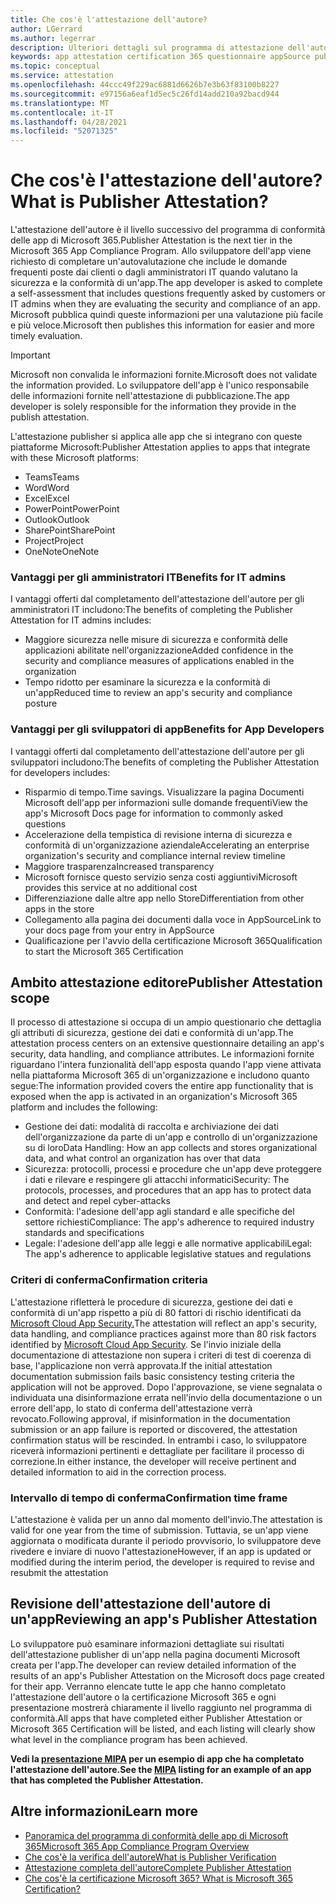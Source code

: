 ```yaml
---
title: Che cos'è l'attestazione dell'autore?
author: LGerrard
ms.author: legerrar
description: Ulteriori dettagli sul programma di attestazione dell'autore
keywords: app attestation certification 365 questionnaire appSource publisher
ms.topic: conceptual
ms.service: attestation
ms.openlocfilehash: 44ccc49f229ac6881d6626b7e3b63f83100b8227
ms.sourcegitcommit: e97156a6eaf1d5ec5c26fd14add210a92bacd944
ms.translationtype: MT
ms.contentlocale: it-IT
ms.lasthandoff: 04/28/2021
ms.locfileid: "52071325"
---
```

# <a name="what-is-publisher-attestation"></a><span data-ttu-id="94fb4-104">Che cos'è l'attestazione dell'autore?</span><span class="sxs-lookup"><span data-stu-id="94fb4-104">What is Publisher Attestation?</span></span>

<span data-ttu-id="94fb4-105">L'attestazione dell'autore è il livello successivo del programma di conformità delle app di Microsoft 365.</span><span class="sxs-lookup"><span data-stu-id="94fb4-105">Publisher Attestation is the next tier in the Microsoft 365 App Compliance Program.</span></span> <span data-ttu-id="94fb4-106">Allo sviluppatore dell'app viene richiesto di completare un'autovalutazione che include le domande frequenti poste dai clienti o dagli amministratori IT quando valutano la sicurezza e la conformità di un'app.</span><span class="sxs-lookup"><span data-stu-id="94fb4-106">The app developer is asked to complete a self-assessment that includes questions frequently asked by customers or IT admins when they are evaluating the security and compliance of an app.</span></span> <span data-ttu-id="94fb4-107">Microsoft pubblica quindi queste informazioni per una valutazione più facile e più veloce.</span><span class="sxs-lookup"><span data-stu-id="94fb4-107">Microsoft then publishes this information for easier and more timely evaluation.</span></span>

> [!IMPORTANT]
> <span data-ttu-id="94fb4-108">Microsoft non convalida le informazioni fornite.</span><span class="sxs-lookup"><span data-stu-id="94fb4-108">Microsoft does not validate the information provided.</span></span> <span data-ttu-id="94fb4-109">Lo sviluppatore dell'app è l'unico responsabile delle informazioni fornite nell'attestazione di pubblicazione.</span><span class="sxs-lookup"><span data-stu-id="94fb4-109">The app developer is solely responsible for the information they provide in the publish attestation.</span></span> 

<span data-ttu-id="94fb4-110">L'attestazione publisher si applica alle app che si integrano con queste piattaforme Microsoft:</span><span class="sxs-lookup"><span data-stu-id="94fb4-110">Publisher Attestation applies to apps that integrate with these Microsoft platforms:</span></span>
- <span data-ttu-id="94fb4-111">Teams</span><span class="sxs-lookup"><span data-stu-id="94fb4-111">Teams</span></span>
- <span data-ttu-id="94fb4-112">Word</span><span class="sxs-lookup"><span data-stu-id="94fb4-112">Word</span></span>
- <span data-ttu-id="94fb4-113">Excel</span><span class="sxs-lookup"><span data-stu-id="94fb4-113">Excel</span></span>
- <span data-ttu-id="94fb4-114">PowerPoint</span><span class="sxs-lookup"><span data-stu-id="94fb4-114">PowerPoint</span></span> 
- <span data-ttu-id="94fb4-115">Outlook</span><span class="sxs-lookup"><span data-stu-id="94fb4-115">Outlook</span></span>
- <span data-ttu-id="94fb4-116">SharePoint</span><span class="sxs-lookup"><span data-stu-id="94fb4-116">SharePoint</span></span>
- <span data-ttu-id="94fb4-117">Project</span><span class="sxs-lookup"><span data-stu-id="94fb4-117">Project</span></span>
- <span data-ttu-id="94fb4-118">OneNote</span><span class="sxs-lookup"><span data-stu-id="94fb4-118">OneNote</span></span>

### <a name="benefits-for-it-admins"></a><span data-ttu-id="94fb4-119">Vantaggi per gli amministratori IT</span><span class="sxs-lookup"><span data-stu-id="94fb4-119">Benefits for IT admins</span></span>
<span data-ttu-id="94fb4-120">I vantaggi offerti dal completamento dell'attestazione dell'autore per gli amministratori IT includono:</span><span class="sxs-lookup"><span data-stu-id="94fb4-120">The benefits of completing the Publisher Attestation for IT admins includes:</span></span>
-   <span data-ttu-id="94fb4-121">Maggiore sicurezza nelle misure di sicurezza e conformità delle applicazioni abilitate nell'organizzazione</span><span class="sxs-lookup"><span data-stu-id="94fb4-121">Added confidence in the security and compliance measures of applications enabled in the organization</span></span>
-   <span data-ttu-id="94fb4-122">Tempo ridotto per esaminare la sicurezza e la conformità di un'app</span><span class="sxs-lookup"><span data-stu-id="94fb4-122">Reduced time to review an app's security and compliance posture</span></span>

### <a name="benefits-for-app-developers"></a><span data-ttu-id="94fb4-123">Vantaggi per gli sviluppatori di app</span><span class="sxs-lookup"><span data-stu-id="94fb4-123">Benefits for App Developers</span></span> 
<span data-ttu-id="94fb4-124">I vantaggi offerti dal completamento dell'attestazione dell'autore per gli sviluppatori includono:</span><span class="sxs-lookup"><span data-stu-id="94fb4-124">The benefits of completing the Publisher Attestation for developers includes:</span></span> 
-   <span data-ttu-id="94fb4-125">Risparmio di tempo.</span><span class="sxs-lookup"><span data-stu-id="94fb4-125">Time savings.</span></span> <span data-ttu-id="94fb4-126">Visualizzare la pagina Documenti Microsoft dell'app per informazioni sulle domande frequenti</span><span class="sxs-lookup"><span data-stu-id="94fb4-126">View the app's Microsoft Docs page for information to commonly asked questions</span></span>
-   <span data-ttu-id="94fb4-127">Accelerazione della tempistica di revisione interna di sicurezza e conformità di un'organizzazione aziendale</span><span class="sxs-lookup"><span data-stu-id="94fb4-127">Accelerating an enterprise organization's security and compliance internal review timeline</span></span>
-   <span data-ttu-id="94fb4-128">Maggiore trasparenza</span><span class="sxs-lookup"><span data-stu-id="94fb4-128">Increased transparency</span></span>
- <span data-ttu-id="94fb4-129">Microsoft fornisce questo servizio senza costi aggiuntivi</span><span class="sxs-lookup"><span data-stu-id="94fb4-129">Microsoft provides this service at no additional cost</span></span>
-   <span data-ttu-id="94fb4-130">Differenziazione dalle altre app nello Store</span><span class="sxs-lookup"><span data-stu-id="94fb4-130">Differentiation from other apps in the store</span></span>
-   <span data-ttu-id="94fb4-131">Collegamento alla pagina dei documenti dalla voce in AppSource</span><span class="sxs-lookup"><span data-stu-id="94fb4-131">Link to your docs page from your entry in AppSource</span></span>
-   <span data-ttu-id="94fb4-132">Qualificazione per l'avvio della certificazione Microsoft 365</span><span class="sxs-lookup"><span data-stu-id="94fb4-132">Qualification to start the Microsoft 365 Certification</span></span>


## <a name="publisher-attestation-scope"></a><span data-ttu-id="94fb4-133">Ambito attestazione editore</span><span class="sxs-lookup"><span data-stu-id="94fb4-133">Publisher Attestation scope</span></span>

<span data-ttu-id="94fb4-134">Il processo di attestazione si occupa di un ampio questionario che dettaglia gli attributi di sicurezza, gestione dei dati e conformità di un'app.</span><span class="sxs-lookup"><span data-stu-id="94fb4-134">The attestation process centers on an extensive questionnaire detailing an app's security, data handling, and compliance attributes.</span></span> <span data-ttu-id="94fb4-135">Le informazioni fornite riguardano l'intera funzionalità dell'app esposta quando l'app viene attivata nella piattaforma Microsoft 365 di un'organizzazione e includono quanto segue:</span><span class="sxs-lookup"><span data-stu-id="94fb4-135">The information provided covers the entire app functionality that is exposed when the app is activated in an organization's Microsoft 365 platform and includes the following:</span></span>

- <span data-ttu-id="94fb4-136">Gestione dei dati: modalità di raccolta e archiviazione dei dati dell'organizzazione da parte di un'app e controllo di un'organizzazione su di loro</span><span class="sxs-lookup"><span data-stu-id="94fb4-136">Data Handling: How an app collects and stores organizational data, and what control an organization has over that data</span></span>
- <span data-ttu-id="94fb4-137">Sicurezza: protocolli, processi e procedure che un'app deve proteggere i dati e rilevare e respingere gli attacchi informatici</span><span class="sxs-lookup"><span data-stu-id="94fb4-137">Security: The protocols, processes, and procedures that an app has to protect data and detect and repel cyber-attacks</span></span>
- <span data-ttu-id="94fb4-138">Conformità: l'adesione dell'app agli standard e alle specifiche del settore richiesti</span><span class="sxs-lookup"><span data-stu-id="94fb4-138">Compliance: The app's adherence to required industry standards and specifications</span></span>
- <span data-ttu-id="94fb4-139">Legale: l'adesione dell'app alle leggi e alle normative applicabili</span><span class="sxs-lookup"><span data-stu-id="94fb4-139">Legal: The app's adherence to applicable legislative statues and regulations</span></span>

### <a name="confirmation-criteria"></a><span data-ttu-id="94fb4-140">Criteri di conferma</span><span class="sxs-lookup"><span data-stu-id="94fb4-140">Confirmation criteria</span></span>

<span data-ttu-id="94fb4-141">L'attestazione rifletterà le procedure di sicurezza, gestione dei dati e conformità di un'app rispetto a più di 80 fattori di rischio identificati da [Microsoft Cloud App Security.](https://www.microsoft.com/microsoft-365/enterprise-mobility-security/cloud-app-security)</span><span class="sxs-lookup"><span data-stu-id="94fb4-141">The attestation will reflect an app's security, data handling, and compliance practices against more than 80 risk factors identified by [Microsoft Cloud App Security](https://www.microsoft.com/microsoft-365/enterprise-mobility-security/cloud-app-security).</span></span> <span data-ttu-id="94fb4-142">Se l'invio iniziale della documentazione di attestazione non supera i criteri di test di coerenza di base, l'applicazione non verrà approvata.</span><span class="sxs-lookup"><span data-stu-id="94fb4-142">If the initial attestation documentation submission fails basic consistency testing criteria the application will not be approved.</span></span> <span data-ttu-id="94fb4-143">Dopo l'approvazione, se viene segnalata o individuata una disinformazione errata nell'invio della documentazione o un errore dell'app, lo stato di conferma dell'attestazione verrà revocato.</span><span class="sxs-lookup"><span data-stu-id="94fb4-143">Following approval, if misinformation in the documentation submission or an app failure is reported or discovered, the attestation confirmation status will be rescinded.</span></span> <span data-ttu-id="94fb4-144">In entrambi i caso, lo sviluppatore riceverà informazioni pertinenti e dettagliate per facilitare il processo di correzione.</span><span class="sxs-lookup"><span data-stu-id="94fb4-144">In either instance, the developer will receive pertinent and detailed information to aid in the correction process.</span></span>

### <a name="confirmation-time-frame"></a><span data-ttu-id="94fb4-145">Intervallo di tempo di conferma</span><span class="sxs-lookup"><span data-stu-id="94fb4-145">Confirmation time frame</span></span>

<span data-ttu-id="94fb4-146">L'attestazione è valida per un anno dal momento dell'invio.</span><span class="sxs-lookup"><span data-stu-id="94fb4-146">The attestation is valid for one year from the time of submission.</span></span> <span data-ttu-id="94fb4-147">Tuttavia, se un'app viene aggiornata o modificata durante il periodo provvisorio, lo sviluppatore deve rivedere e inviare di nuovo l'attestazione</span><span class="sxs-lookup"><span data-stu-id="94fb4-147">However, if an app is updated or modified during the interim period, the developer is required to revise and resubmit the attestation</span></span>

## <a name="reviewing-an-apps-publisher-attestation"></a><span data-ttu-id="94fb4-148">Revisione dell'attestazione dell'autore di un'app</span><span class="sxs-lookup"><span data-stu-id="94fb4-148">Reviewing an app's Publisher Attestation</span></span>

<span data-ttu-id="94fb4-149">Lo sviluppatore può esaminare informazioni dettagliate sui risultati dell'attestazione publisher di un'app nella pagina documenti Microsoft creata per l'app.</span><span class="sxs-lookup"><span data-stu-id="94fb4-149">The developer can review detailed information of the results of an app's Publisher Attestation on the Microsoft docs page created for their app.</span></span> <span data-ttu-id="94fb4-150">Verranno elencate tutte le app che hanno completato l'attestazione dell'autore o la certificazione Microsoft 365 e ogni presentazione mostrerà chiaramente il livello raggiunto nel programma di conformità.</span><span class="sxs-lookup"><span data-stu-id="94fb4-150">All apps that have completed either Publisher Attestation or Microsoft 365 Certification will be listed, and each listing will clearly show what level in the compliance program has been achieved.</span></span>

<span data-ttu-id="94fb4-151">**Vedi la [presentazione MIPA](https://docs.microsoft.com/microsoft-365-app-certification/teams/iglobe-mipa-your-personal-assistant?pivots=mcas) per un esempio di app che ha completato l'attestazione dell'autore.**</span><span class="sxs-lookup"><span data-stu-id="94fb4-151">**See the [MIPA](https://docs.microsoft.com/microsoft-365-app-certification/teams/iglobe-mipa-your-personal-assistant?pivots=mcas) listing for an example of an app that has completed the Publisher Attestation.**</span></span> 

## <a name="learn-more"></a><span data-ttu-id="94fb4-152">Altre informazioni</span><span class="sxs-lookup"><span data-stu-id="94fb4-152">Learn more</span></span>

* [<span data-ttu-id="94fb4-153">Panoramica del programma di conformità delle app di Microsoft 365</span><span class="sxs-lookup"><span data-stu-id="94fb4-153">Microsoft 365 App Compliance Program Overview</span></span>](~/overview.md)
* [<span data-ttu-id="94fb4-154">Che cos'è la verifica dell'autore</span><span class="sxs-lookup"><span data-stu-id="94fb4-154">What is Publisher Verification</span></span>](https://docs.microsoft.com/azure/active-directory/develop/publisher-verification-overview)
* [<span data-ttu-id="94fb4-155">Attestazione completa dell'autore</span><span class="sxs-lookup"><span data-stu-id="94fb4-155">Complete Publisher Attestation</span></span>](~/docs/attestation.md)  
* [<span data-ttu-id="94fb4-156">Che cos'è la certificazione Microsoft 365? </span><span class="sxs-lookup"><span data-stu-id="94fb4-156">What is Microsoft 365 Certification? </span></span>](~/docs/enterprise-app-certification-guide.md)
